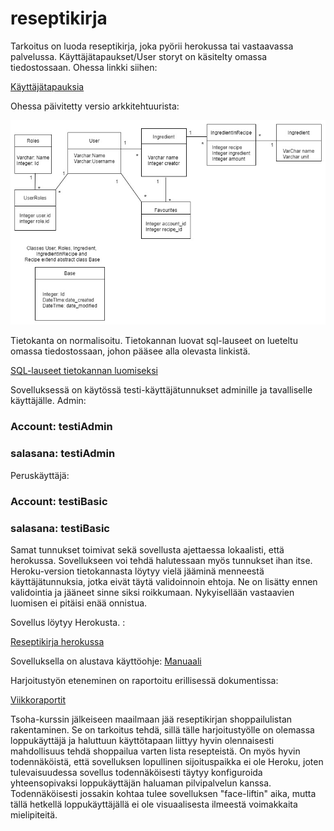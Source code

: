 # reseptikirja

Tarkoitus on luoda reseptikirja, joka pyörii herokussa tai vastaavassa palvelussa. Käyttäjätapaukset/User storyt on käsitelty omassa tiedostossaan. Ohessa linkki siihen: 

[Käyttäjätapauksia](https://github.com/att78/reseptikirja/blob/master/documentation/userstory.md)

Ohessa päivitetty versio arkkitehtuurista: 

![Arkkitehtuuri](https://github.com/att78/reseptikirja/blob/master/documentation/englanniksi%20(1).jpg)


Tietokanta on normalisoitu. Tietokannan luovat sql-lauseet on lueteltu omassa tiedostossaan, johon pääsee alla olevasta linkistä. 

[SQL-lauseet tietokannan luomiseksi](https://github.com/att78/reseptikirja/blob/master/documentation/createtable.md)



 
Sovelluksessä on käytössä testi-käyttäjätunnukset adminille ja tavalliselle käyttäjälle.
Admin:
### Account: testiAdmin
### salasana: testiAdmin 

Peruskäyttäjä:
### Account: testiBasic
### salasana: testiBasic

Samat tunnukset toimivat sekä sovellusta ajettaessa lokaalisti, että herokussa. Sovellukseen voi tehdä halutessaan myös tunnukset ihan itse. Heroku-version tietokannasta löytyy vielä jääminä menneestä käyttäjätunnuksia, jotka eivät täytä validoinnoin ehtoja. Ne on lisätty ennen validointia ja jääneet sinne siksi roikkumaan. Nykyisellään vastaavien luomisen ei pitäisi enää onnistua.

Sovellus löytyy Herokusta. :

[Reseptikirja herokussa](https://reseptikirja2020.herokuapp.com/)

Sovelluksella on alustava käyttöohje: 
[Manuaali](https://github.com/att78/reseptikirja/blob/master/documentation/manual.md)

Harjoitustyön eteneminen on raportoitu erillisessä dokumentissa:

[Viikkoraportit](https://github.com/att78/reseptikirja/blob/master/documentation/weeks.md)


Tsoha-kurssin jälkeiseen maailmaan jää reseptikirjan shoppailulistan rakentaminen. Se on tarkoitus tehdä, sillä tälle harjoitustyölle on olemassa loppukäyttäjä ja haluttuun käyttötapaan liittyy hyvin olennaisesti mahdollisuus tehdä shoppailua varten lista resepteistä. On myös hyvin todennäköistä, että sovelluksen lopullinen sijoituspaikka ei ole Heroku, joten tulevaisuudessa sovellus todennäköisesti täytyy konfiguroida yhteensopivaksi loppukäyttäjän haluaman pilvipalvelun kanssa. Todennäköisesti jossakin kohtaa tulee sovelluksen "face-liftin" aika, mutta tällä hetkellä loppukäyttäjällä ei ole visuaalisesta ilmeestä voimakkaita mielipiteitä.
